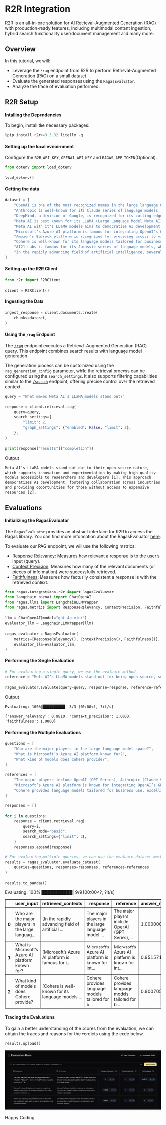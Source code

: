 # R2R Integration

R2R is an all-in-one solution for AI Retrieval-Augmented Generation (RAG) with production-ready features, including multimodal content ingestion, hybrid search functionality user/document management and many more.

## Overview
In this tutorial, we will:

- Leverage the `/rag` endpoint from R2R to perform Retrieval-Augmented Generation (RAG) on a small dataset.
- Evaluate the generated responses using the `RagasEvaluator`.
- Analyze the trace of evaluation performed.

## R2R Setup

#### Intalling the Dependencies

To begin, install the necessary packages:


```python
%pip install r2r<=3.3.32 litellm -q
```

#### Setting up the local evnoirnment

Configure the `R2R_API_KEY`, `OPENAI_API_KEY` and `RAGAS_APP_TOKEN`(Optional).

```python
from dotenv import load_dotenv

load_dotenv()
```

#### Getting the data


```python
dataset = [
    "OpenAI is one of the most recognized names in the large language model space, known for its GPT series of models. These models excel at generating human-like text and performing tasks like creative writing, answering questions, and summarizing content. GPT-4, their latest release, has set benchmarks in understanding context and delivering detailed responses.",
    "Anthropic is well-known for its Claude series of language models, designed with a strong focus on safety and ethical AI behavior. Claude is particularly praised for its ability to follow complex instructions and generate text that aligns closely with user intent.",
    "DeepMind, a division of Google, is recognized for its cutting-edge Gemini models, which are integrated into various Google products like Bard and Workspace tools. These models are renowned for their conversational abilities and their capacity to handle complex, multi-turn dialogues.",
    "Meta AI is best known for its LLaMA (Large Language Model Meta AI) series, which has been made open-source for researchers and developers. LLaMA models are praised for their ability to support innovation and experimentation due to their accessibility and strong performance.",
    "Meta AI with it's LLaMA models aims to democratize AI development by making high-quality models available for free, fostering collaboration across industries. Their open-source approach has been a game-changer for researchers without access to expensive resources.",
    "Microsoft’s Azure AI platform is famous for integrating OpenAI’s GPT models, enabling businesses to use these advanced models in a scalable and secure cloud environment. Azure AI powers applications like Copilot in Office 365, helping users draft emails, generate summaries, and more.",
    "Amazon’s Bedrock platform is recognized for providing access to various language models, including its own models and third-party ones like Anthropic’s Claude and AI21’s Jurassic. Bedrock is especially valued for its flexibility, allowing users to choose models based on their specific needs.",
    "Cohere is well-known for its language models tailored for business use, excelling in tasks like search, summarization, and customer support. Their models are recognized for being efficient, cost-effective, and easy to integrate into workflows.",
    "AI21 Labs is famous for its Jurassic series of language models, which are highly versatile and capable of handling tasks like content creation and code generation. The Jurassic models stand out for their natural language understanding and ability to generate detailed and coherent responses.",
    "In the rapidly advancing field of artificial intelligence, several companies have made significant contributions with their large language models. Notable players include OpenAI, known for its GPT Series (including GPT-4); Anthropic, which offers the Claude Series; Google DeepMind with its Gemini Models; Meta AI, recognized for its LLaMA Series; Microsoft Azure AI, which integrates OpenAI’s GPT Models; Amazon AWS (Bedrock), providing access to various models including Claude (Anthropic) and Jurassic (AI21 Labs); Cohere, which offers its own models tailored for business use; and AI21 Labs, known for its Jurassic Series. These companies are shaping the landscape of AI by providing powerful models with diverse capabilities.",
]
```

#### Setting up the R2R Client


```python
from r2r import R2RClient

client = R2RClient()
```

#### Ingesting the Data

```python
ingest_response = client.documents.create(
    chunks=dataset,
)
```

#### Using the `/rag` Endpoint

The [`/rag`](https://r2r-docs.sciphi.ai/api-and-sdks/retrieval/rag-app) endpoint executes a Retrieval-Augmented Generation (RAG) query. This endpoint combines search results with language model generation. 

The generation process can be customized using the `rag_generation_config` parameter, while the retrieval process can be configured using the `search_settings`. It also supports filtering capabilities similar to the [`/search`](https://r2r-docs.sciphi.ai/api-and-sdks/retrieval/search-app) endpoint, offering precise control over the retrieved context.


```python
query = "What makes Meta AI’s LLaMA models stand out?"

response = client.retrieval.rag(
    query=query,
    search_settings={
        "limit": 2,
        "graph_settings": {"enabled": False, "limit": 2},
    },
)

print(response["results"]["completion"])
```
Output
```
Meta AI’s LLaMA models stand out due to their open-source nature, which supports innovation and experimentation by making high-quality models accessible to researchers and developers [1]. This approach democratizes AI development, fostering collaboration across industries and providing opportunities for those without access to expensive resources [2].
```

## Evaluations

#### Initializing the RagasEvaluator

The `RagasEvaluator` provides an abstract interface for R2R to access the Ragas library. You can find more information about the RagasEvaluator [here](ragas.integrations.r2r.RagasEvaluator).

To evaluate our RAG endpoint, we will use the following metrics:

- [Response Relevancy](https://docs.ragas.io/en/stable/concepts/metrics/available_metrics/answer_relevance/#response-relevancy): Measures how relevant a response is to the user’s input (query).
- [Context Precision](https://docs.ragas.io/en/stable/concepts/metrics/available_metrics/context_precision/): Measures how many of the relevant documents (or pieces of information) were successfully retrieved.
- [Faithfulness](https://docs.ragas.io/en/stable/concepts/metrics/available_metrics/faithfulness/): Measures how factually consistent a response is with the retrieved context.


```python
from ragas.integrations.r2r import RagasEvaluator
from langchain_openai import ChatOpenAI
from ragas.llms import LangchainLLMWrapper
from ragas.metrics import ResponseRelevancy, ContextPrecision, Faithfulness

llm = ChatOpenAI(model="gpt-4o-mini")
evaluator_llm = LangchainLLMWrapper(llm)

ragas_evaluator = RagasEvaluator(
    metrics=[ResponseRelevancy(), ContextPrecision(), Faithfulness()],
    evaluator_llm=evaluator_llm,
)
```

#### Performing the Single Evaluation


```python
# For evaluating a single query, we use the evaluate method
reference = "Meta AI’s LLaMA models stand out for being open-source, supporting innovation and experimentation due to their accessibility and strong performance."

ragas_evaluator.evaluate(query=query, response=response, reference=reference)
```
Output
```
Evaluating: 100%|██████████| 3/3 [00:00<?, ?it/s]

{'answer_relevancy': 0.9810, 'context_precision': 1.0000, 'faithfulness': 1.0000}
```


#### Performing the Multiple Evaluations 


```python
questions = [
    "Who are the major players in the large language model space?",
    "What is Microsoft’s Azure AI platform known for?",
    "What kind of models does Cohere provide?",
]

references = [
    "The major players include OpenAI (GPT Series), Anthropic (Claude Series), Google DeepMind (Gemini Models), Meta AI (LLaMA Series), Microsoft Azure AI (integrating GPT Models), Amazon AWS (Bedrock with Claude and Jurassic), Cohere (business-focused models), and AI21 Labs (Jurassic Series).",
    "Microsoft’s Azure AI platform is known for integrating OpenAI’s GPT models, enabling businesses to use these models in a scalable and secure cloud environment.",
    "Cohere provides language models tailored for business use, excelling in tasks like search, summarization, and customer support.",
]
```


```python
responses = []

for i in questions:
    response = client.retrieval.rag(
        query=i,
        search_mode="basic",
        search_settings={"limit": 2},
    )
    responses.append(response)
```


```python
# For evaluating multiple queries, we can use the evaluate_dataset method
results = ragas_evaluator.evaluate_dataset(
    queries=questions, responses=responses, references=references
)

results.to_pandas()
```
Evaluating: 100%|██████████| 9/9 [00:00<?, ?it/s]

<div>
<style scoped>
    .dataframe tbody tr th:only-of-type {
        vertical-align: middle;
    }

    .dataframe tbody tr th {
        vertical-align: top;
    }

    .dataframe thead th {
        text-align: right;
    }
</style>
<table border="1" class="dataframe">
  <thead>
    <tr style="text-align: right;">
      <th></th>
      <th>user_input</th>
      <th>retrieved_contexts</th>
      <th>response</th>
      <th>reference</th>
      <th>answer_relevancy</th>
      <th>context_precision</th>
      <th>faithfulness</th>
    </tr>
  </thead>
  <tbody>
    <tr>
      <th>0</th>
      <td>Who are the major players in the large languag...</td>
      <td>[In the rapidly advancing field of artificial ...</td>
      <td>The major players in the large language model ...</td>
      <td>The major players include OpenAI (GPT Series),...</td>
      <td>1.000000</td>
      <td>1.0</td>
      <td>0.875</td>
    </tr>
    <tr>
      <th>1</th>
      <td>What is Microsoft’s Azure AI platform known for?</td>
      <td>[Microsoft’s Azure AI platform is famous for i...</td>
      <td>Microsoft’s Azure AI platform is known for int...</td>
      <td>Microsoft’s Azure AI platform is known for int...</td>
      <td>0.951571</td>
      <td>1.0</td>
      <td>1.000</td>
    </tr>
    <tr>
      <th>2</th>
      <td>What kind of models does Cohere provide?</td>
      <td>[Cohere is well-known for its language models ...</td>
      <td>Cohere provides language models tailored for b...</td>
      <td>Cohere provides language models tailored for b...</td>
      <td>0.900705</td>
      <td>1.0</td>
      <td>1.000</td>
    </tr>
  </tbody>
</table>
</div>



#### Tracing the Evaluations

To gain a better understanding of the scores from the evaluation, we can obtain the traces and reasons for the verdicts using the code below.


```python
results.upload()
```
![](../../_static/r2r_integration_ragas_app.png)


Happy Coding
